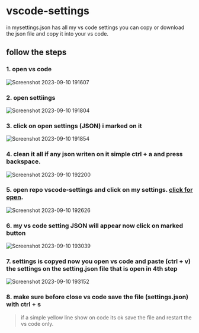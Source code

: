 # vscode-settings
in mysettings.json has all my vs code settings you can copy or download the json file and copy it into your vs code.

## follow the steps

### 1. open vs code 
![Screenshot 2023-09-10 191607](https://github.com/Shivrajstark/vscode-settings/assets/124329436/ff05d150-670a-4c9c-a421-1dcc9c04ddcd)

### 2. open settiings 
![Screenshot 2023-09-10 191804](https://github.com/Shivrajstark/vscode-settings/assets/124329436/37ce98df-6970-41a5-8260-4f963fe8cb24)

### 3. click on open settings (JSON) i marked on it
![Screenshot 2023-09-10 191854](https://github.com/Shivrajstark/vscode-settings/assets/124329436/a0c9baef-2ae6-4467-b16b-362793d76f4f)

### 4. clean it all if any json writen on it simple  ctrl + a and press backspace.
![Screenshot 2023-09-10 192200](https://github.com/Shivrajstark/vscode-settings/assets/124329436/2844e143-85a5-4e59-9dc8-854c24ee6b1e)

### 5. open repo  vscode-settings and click on my settings. [click for open](https://github.com/Shivrajstark/vscode-settings).

![Screenshot 2023-09-10 192626](https://github.com/Shivrajstark/vscode-settings/assets/124329436/da2b450e-76c2-405d-ae64-edab711f836c)

### 6. my vs code setting JSON will appear now click on marked button
![Screenshot 2023-09-10 193039](https://github.com/Shivrajstark/vscode-settings/assets/124329436/f2bc5e8c-92de-44e0-a8b0-e5f4a2b19a1d)

### 7.  settings is copyed now you open vs code and paste (ctrl + v) the settings on the setting.json file that is open in 4th step 
![Screenshot 2023-09-10 193152](https://github.com/Shivrajstark/vscode-settings/assets/124329436/5149bb57-634f-46f5-8022-52866c4cf4f4)

### 8. make sure before close vs code save the file (settings.json) with ctrl + s 
> if a simple yellow line show on code its ok save the file and restart the vs code only.



